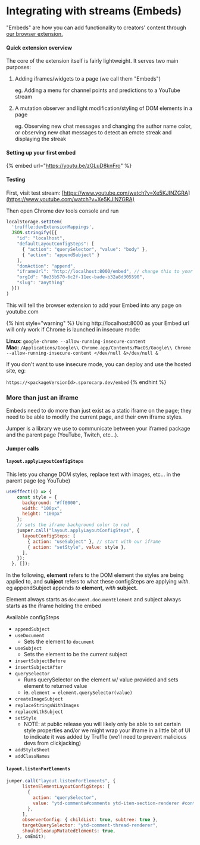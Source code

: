 # Integrating with streams (Embeds)

"Embeds" are how you can add functionality to creators' content through [our browser extension.](https://chrome.google.com/webstore/detail/mogultv/bkkjeefjfjcfdfifddmkdmcpmaakmelp)

#### Quick extension overview

The core of the extension itself is fairly lightweight. It serves two main purposes:

1.  Adding iframes/widgets to a page (we call them "Embeds")

    eg. Adding a menu for channel points and predictions to a YouTube stream
2.  A mutation observer and light modification/styling of DOM elements in a page

    eg. Observing new chat messages and changing the author name color, or observing new chat messages to detect an emote streak and displaying the streak

#### Setting up your first embed

{% embed url="https://youtu.be/zGLuD8knFro" %}

#### Testing

First, visit test stream: [https://www.youtube.com/watch?v=Xe5KJINZGRA](https://www.youtube.com/watch?v=Xe5KJINZGRA)

Then open Chrome dev tools console and run

```javascript
localStorage.setItem(
  'truffle:devExtensionMappings', 
  JSON.stringify([{
    "id": "localhost",
    "defaultLayoutConfigSteps": [
      { "action": "querySelector", "value": "body" },
      { "action": "appendSubject" }
    ],
    "domAction": "append",
    "iframeUrl": "http://localhost:8000/embed", // change this to your route
    "orgId": "8e35b570-6c2f-11ec-bade-b32a8d305590",
    "slug": "anything"
  }])
)
```

This will tell the browser extension to add your Embed into any page on youtube.com

{% hint style="warning" %}
Using http://localhost:8000 as your Embed url will only work if Chrome is launched in insecure mode:

**Linux**: `google-chrome --allow-running-insecure-content`\
**Mac:** `/Applications/Google\\ Chrome.app/Contents/MacOS/Google\\ Chrome --allow-running-insecure-content </dev/null &>/dev/null &`

If you don't want to use insecure mode, you can deploy and use the hosted site, eg:&#x20;

`https://<packageVersionId>.sporocarp.dev/embed`
{% endhint %}

### More than just an iframe

Embeds need to do more than just exist as a static iframe on the page; they need to be able to modify the current page, and their own iframe styles.

Jumper is a library we use to communicate between your iframed package and the parent page (YouTube, Twitch, etc...).

#### Jumper calls

#### `layout.applyLayoutConfigSteps`

This lets you change DOM styles, replace text with images, etc… in the parent page (eg YouTube)

```jsx
useEffect(() => {
    const style = {
      background: "#ff0000",
      width: "100px",
      height: "100px"
    };
    // sets the iframe background color to red
    jumper.call("layout.applyLayoutConfigSteps", {
      layoutConfigSteps: [
        { action: "useSubject" }, // start with our iframe
        { action: "setStyle", value: style },
      ],
    });
  }, []);
```

In the following, **element** refers to the DOM element the styles are being applied to, and **subject** refers to what these configSteps are applying _with_. eg appendSubject appends _to_ **element**, _with_ **subject.**

Element always starts as `document.documentElement` and subject always starts as the iframe holding the embed

Available configSteps

* `appendSubject`
* `useDocument`
  * Sets the element to `document`
* `useSubject`
  * Sets the element to be the current subject
* `insertSubjectBefore`
* `insertSubjectAfter`
* `querySelector`
  * Runs querySelector on the element w/ value provided and sets element to returned value
  * ie. `element = element.querySelector(value)`
* `createImageSubject`
* `replaceStringsWithImages`
* `replaceWithSubject`
* `setStyle`
  * NOTE: at public release you will likely only be able to set certain style properties and/or we might wrap your iframe in a little bit of UI to indicate it was added by Truffle (we’ll need to prevent malicious devs from clickjacking)
* `addStyleSheet`
* `addClassNames`

#### `layout.listenForElements`

```jsx
jumper.call("layout.listenForElements", {
      listenElementLayoutConfigSteps: [
        {
          action: "querySelector",
          value: "ytd-comments#comments ytd-item-section-renderer #contents",
        },
      ],
      observerConfig: { childList: true, subtree: true },
      targetQuerySelector: "ytd-comment-thread-renderer",
      shouldCleanupMutatedElements: true,
    }, onEmit);
```

